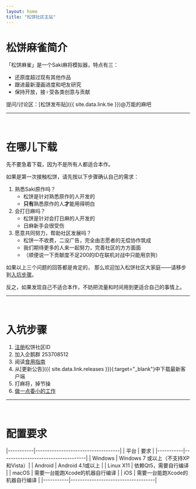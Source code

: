 ```yaml
---
layout: home
title: "松饼社区主站"
---
```


# 松饼麻雀简介

「松饼麻雀」是一个Saki麻将模拟器，特点有三：
  - 还原度超过现有其他作品
  - 跟进最新漫画进度和吧友研究
  - 保持开放，接♀受各类创意与贡献

提问/讨论区：[松饼发布贴]({{ site.data.link.tie }})@万能的麻吧

---
<br />

# 在哪儿下载

先不要急着下载，因为不是所有人都适合本作。

如果是第一次接触松饼，请先按以下步骤确认自己的需求：

1. 熟悉Saki原作吗？
    - 松饼是针对熟悉原作的人开发的
    - **只有**熟悉原作的人**才**能用得明白
2. 会打日麻吗？
    - 松饼是针对会打日麻的人开发的
    - 日麻新手会很受伤
3. 愿意共同努力，帮助社区发展吗？
    - 松饼一不收费，二没广告，完全由志愿者的无偿协作筑成
    - 我们期待更多的人来一起努力，完善社区的方方面面
    - （顺便说一下贡献度不足200的ID在联机对战中只能用京狗）

如果以上三个问题的回答都是肯定的，
那么欢迎加入松饼社区大家庭——请移步到[入坑步骤](#newbie)。

反之，如果发现自己不适合本作，不妨把流量和时间用到更适合自己的事情上。

---
<br />

# <a name="newbie"></a>入坑步骤


1. [注册](/signup/)松饼社区ID
2. 加入企鹅群 253708512
3. 阅读[食用指南](/docs/)
4. 从[更新公告]({{ site.data.link.releases }}){:target="_blank"}中下载最新客户端
5. 打麻将，掉节操
6. [做一点委小的工作](/contribute/)

---
<br />

# 配置要求

|-----------|------------------------------------|
| 平台      | 要求                               |
|-----------|------------------------------------|
| Windows   | Windows 7 或以上（不支持XP和Vista）|
| Android   | Android 4.1或以上                  |
| Linux X11 | 依赖Qt5，需要自行编译              |
| macOS     | 需要一台能跑Xcode的机器自行编译    |
| iOS       | 需要一台能跑Xcode的机器自行编译    |
|-----------|------------------------------------|


